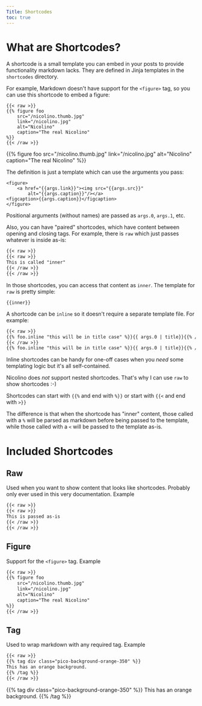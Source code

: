 ```yaml
---
Title: Shortcodes
toc: true
---
```


# What are Shortcodes?

A shortcode is a small template you can embed in your posts to
provide functionality markdown lacks. They are defined in Jinja
templates in the `shortcodes` directory.

For example, Markdown doesn't have support for the `<figure>` tag,
so you can use this shortcode to embed a figure:

```
{{< raw >}}
{{% figure foo
    src="/nicolino.thumb.jpg"
    link="/nicolino.jpg"
    alt="Nicolino"
    caption="The real Nicolino"
%}}
{{< /raw >}}
```

{{% figure foo
    src="/nicolino.thumb.jpg"
    link="/nicolino.jpg"
    alt="Nicolino"
    caption="The real Nicolino"
%}}

The definition is just a template which can use the arguments
you pass:

```jinja
<figure>
    <a href="{{args.link}}"><img src="{{args.src}}"
        alt="{{args.caption}}"/></a>
<figcaption>{{args.caption}}</figcaption>
</figure>
```

Positional arguments (without names) are passed as `args.0`, `args.1`, etc.

Also, you can have "paired" shortcodes, which have content between
opening and closing tags. For example, there is `raw` which just
passes whatever is inside as-is:

```markdown
{{< raw >}}
{{< raw >}}
This is called "inner"
{{< /raw >}}
{{< /raw >}}
```

In those shortcodes, you can access that content as `inner`.
The template for `raw` is pretty simple:

```jinja
{{inner}}
```

A shortcode can be `inline` so it doesn't require a separate template file. For example:

```markdown
{{< raw >}}
{{% foo.inline "this will be in title case" %}}{{ args.0 | title}}{{% /foo.inline %}}
{{< /raw >}}
{{% foo.inline "this will be in title case" %}}{{ args.0 | title}}{{% /foo.inline %}}
```

Inline shortcodes can be handy for one-off cases when you *need* some templating logic
but it's all self-contained.

Nicolino does *not* support nested shortcodes. That's why I can use
`raw` to show shortcodes :-)

Shortcodes can start with `{{%` and end with `%}}` or start with `{{<` and end with `>}}`

The difference is that when the shortcode has "inner" content,
those called with a `%` will be parsed as markdown before being passed
to the template, while those called with a `<` will be passed
to the template as-is.

# Included Shortcodes

## Raw

Used when you want to show content that looks like shortcodes.
Probably only ever used in this very documentation. Example

```markdown
{{< raw >}}
{{< raw >}}
This is passed as-is
{{< /raw >}}
{{< /raw >}}
```

## Figure

Support for the `<figure>` tag. Example

```markdown
{{< raw >}}
{{% figure foo
    src="/nicolino.thumb.jpg"
    link="/nicolino.jpg"
    alt="Nicolino"
    caption="The real Nicolino"
%}}
{{< /raw >}}
```

## Tag

Used to wrap markdown with any required tag. Example

```markdown
{{< raw >}}
{{% tag div class="pico-background-orange-350" %}}
This has an orange background.
{{% /tag %}}
{{< /raw >}}
```

{{% tag div class="pico-background-orange-350" %}}
This has an orange background.
{{% /tag %}}

